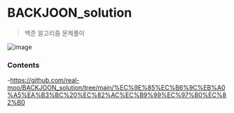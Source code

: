 # BACKJOON_solution
> 백준 알고리즘 문제풀이

![image](https://user-images.githubusercontent.com/73583182/119216139-d0157180-bb0c-11eb-8a7d-c236cb261723.png)

### Contents
-https://github.com/real-moo/BACKJOON_solution/tree/main/%EC%9E%85%EC%B6%9C%EB%A0%A5%EA%B3%BC%20%EC%82%AC%EC%B9%99%EC%97%B0%EC%82%B0

